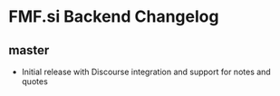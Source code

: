 # FMF.si Backend Changelog

## master
 - Initial release with Discourse integration and support for notes and quotes
